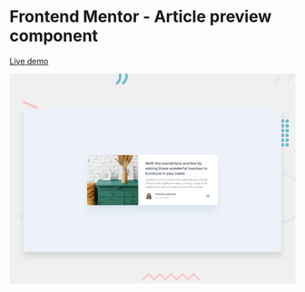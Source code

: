 # Frontend Mentor - Article preview component

[Live demo](https://ahmed-soultan.github.io/Frontend-mentor-challenges/article-preview-component/)

![Design preview for the Article preview component coding challenge](./design/desktop-preview.jpg)
